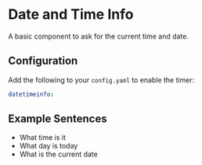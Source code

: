 # Date and Time Info
A basic component to ask for the current time and date. 


## Configuration

Add the following to your `config.yaml` to enable the timer:
```yaml
datetimeinfo:

```

## Example Sentences

 * What time is it
 * What day is today
 * What is the current date
